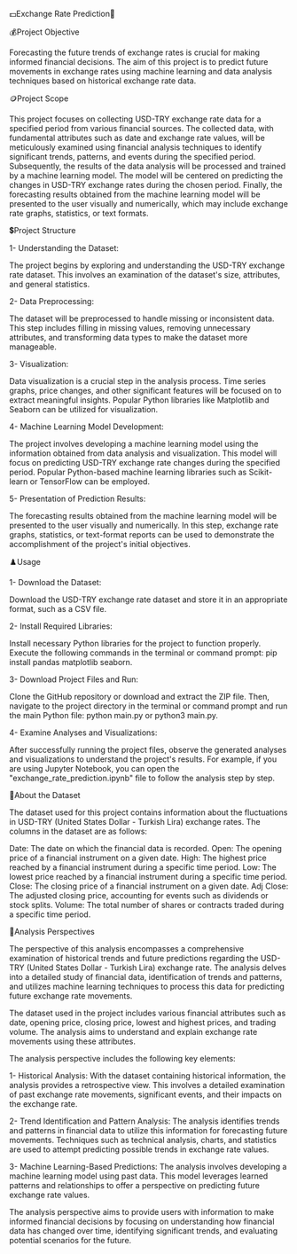 💵Exchange Rate Prediction💱

💰Project Objective

Forecasting the future trends of exchange rates is crucial for making informed financial decisions. The aim of this project is to predict future movements in exchange rates using machine learning and data analysis techniques based on historical exchange rate data.

🪙Project Scope

This project focuses on collecting USD-TRY exchange rate data for a specified period from various financial sources. The collected data, with fundamental attributes such as date and exchange rate values, will be meticulously examined using financial analysis techniques to identify significant trends, patterns, and events during the specified period. Subsequently, the results of the data analysis will be processed and trained by a machine learning model. The model will be centered on predicting the changes in USD-TRY exchange rates during the chosen period. Finally, the forecasting results obtained from the machine learning model will be presented to the user visually and numerically, which may include exchange rate graphs, statistics, or text formats.

💲Project Structure

1- Understanding the Dataset:

The project begins by exploring and understanding the USD-TRY exchange rate dataset. This involves an examination of the dataset's size, attributes, and general statistics.

2- Data Preprocessing:

The dataset will be preprocessed to handle missing or inconsistent data. This step includes filling in missing values, removing unnecessary attributes, and transforming data types to make the dataset more manageable.

3- Visualization:

Data visualization is a crucial step in the analysis process. Time series graphs, price changes, and other significant features will be focused on to extract meaningful insights. Popular Python libraries like Matplotlib and Seaborn can be utilized for visualization.

4- Machine Learning Model Development:

The project involves developing a machine learning model using the information obtained from data analysis and visualization. This model will focus on predicting USD-TRY exchange rate changes during the specified period. Popular Python-based machine learning libraries such as Scikit-learn or TensorFlow can be employed.

5- Presentation of Prediction Results:

The forecasting results obtained from the machine learning model will be presented to the user visually and numerically. In this step, exchange rate graphs, statistics, or text-format reports can be used to demonstrate the accomplishment of the project's initial objectives.

♟️Usage

1- Download the Dataset:

Download the USD-TRY exchange rate dataset and store it in an appropriate format, such as a CSV file.

2- Install Required Libraries:

Install necessary Python libraries for the project to function properly. Execute the following commands in the terminal or command prompt: pip install pandas matplotlib seaborn.

3- Download Project Files and Run:

Clone the GitHub repository or download and extract the ZIP file. Then, navigate to the project directory in the terminal or command prompt and run the main Python file: python main.py or python3 main.py.

4- Examine Analyses and Visualizations:

After successfully running the project files, observe the generated analyses and visualizations to understand the project's results. For example, if you are using Jupyter Notebook, you can open the "exchange_rate_prediction.ipynb" file to follow the analysis step by step.

🚩About the Dataset

The dataset used for this project contains information about the fluctuations in USD-TRY (United States Dollar - Turkish Lira) exchange rates. The columns in the dataset are as follows:

Date: The date on which the financial data is recorded.
Open: The opening price of a financial instrument on a given date.
High: The highest price reached by a financial instrument during a specific time period.
Low: The lowest price reached by a financial instrument during a specific time period.
Close: The closing price of a financial instrument on a given date.
Adj Close: The adjusted closing price, accounting for events such as dividends or stock splits.
Volume: The total number of shares or contracts traded during a specific time period.

📏Analysis Perspectives

The perspective of this analysis encompasses a comprehensive examination of historical trends and future predictions regarding the USD-TRY (United States Dollar - Turkish Lira) exchange rate. The analysis delves into a detailed study of financial data, identification of trends and patterns, and utilizes machine learning techniques to process this data for predicting future exchange rate movements.

The dataset used in the project includes various financial attributes such as date, opening price, closing price, lowest and highest prices, and trading volume. The analysis aims to understand and explain exchange rate movements using these attributes.

The analysis perspective includes the following key elements:

1- Historical Analysis: With the dataset containing historical information, the analysis provides a retrospective view. This involves a detailed examination of past exchange rate movements, significant events, and their impacts on the exchange rate.

2- Trend Identification and Pattern Analysis: The analysis identifies trends and patterns in financial data to utilize this information for forecasting future movements. Techniques such as technical analysis, charts, and statistics are used to attempt predicting possible trends in exchange rate values.

3- Machine Learning-Based Predictions: The analysis involves developing a machine learning model using past data. This model leverages learned patterns and relationships to offer a perspective on predicting future exchange rate values.

The analysis perspective aims to provide users with information to make informed financial decisions by focusing on understanding how financial data has changed over time, identifying significant trends, and evaluating potential scenarios for the future.
